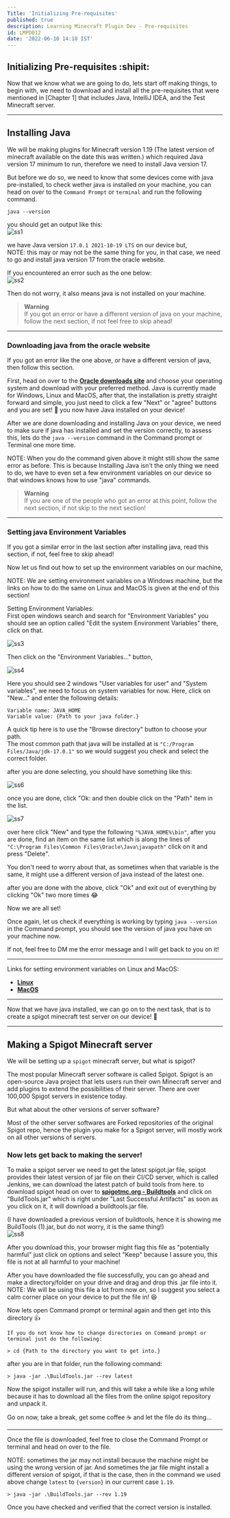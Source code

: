 ```yaml
---
Title: 'Initializing Pre-requisites'
published: true
description: Learning Minecraft Plugin Dev - Pre-requisites
id: LMPD012
date: '2022-06-10 14:18 IST'
---
```

## Initializing Pre-requisites :shipit:

Now that we know what we are going to do, lets start off making things, to begin with, we need to download and install all the pre-requisites that were mentioned in [Chapter 1] that includes Java, IntelliJ IDEA, and the Test Minecraft server.

- - -

## Installing Java

We will be making plugins for Minecraft version 1.19 (The latest version of minecraft available on the date this was written.) which required Java version 17 minimum to run, therefore we need to install Java version 17.

But before we do so, we need to know that some devices come with java pre-installed, to check wether java is installed on your machine, you can head on over to the `Command Prompt` or `terminal` and run the following command.

```
java --version
```

you should get an output like this:  
![ss1](https://insert_link_here.)

we have Java version `17.0.1 2021-10-19 LTS` on our device but,    
NOTE: this may or may not be the same thing for you, in that case, we need to go and install java version 17 from the oracle website.

If you encountered an error such as the one below:  
![ss2](https://insert_link_here.)

Then do not worry, it also means java is not installed on your machine.

> **Warning**  
> If you got an error or have a different version of java on your machine, follow the next section, if not feel free to skip ahead!

- - - 

### Downloading java from the oracle website

If you got an error like the one above, or have a different version of java, then follow this section.

First, head on over to the **[Oracle downloads site](https://www.oracle.com/java/technologies/downloads/#java17)** and choose your operating system and download with your preferred method. Java is currently made for Windows, Linux and MacOS, after that, the installation is pretty straight forward and simple, you just need to click a few "Next" or "agree" buttons and you are set! 🎊 you now have Java installed on your device!

After we are done downloading and installing Java on your device, we need to make sure if java has installed and set the version correctly, to assess this, lets do the `java --version` command in the Command prompt or Terminal one more time.

NOTE: When you do the command given above it might still show the same error as before. This is because Installing Java isn't the only thing we need to do, we have to even set a few environment variables on our device so that windows knows how to use "java" commands.

> **Warning**  
> If you are one of the people who got an error at this point, follow the next section, if not skip to the next section!

- - -

### Setting java Environment Variables

If you got a similar error in the last section after installing java, read this section, if not, feel free to skip ahead!

Now let us find out how to set up the environment variables on our machine,

NOTE: We are setting environment variables on a Windows machine, but the links on how to do the same on Linux and MacOS is given at the end of this section!

Setting Environment Variables:  
First open windows search and search for "Environment Variables" you should see an option called "Edit the system Environment Variables" there, click on that.

![ss3](https://insert_link_here.)

Then click on the "Environment Variables..." button,

![ss4](https://insert_link_here.)

Here you should see 2 windows "User variables for user" and "System variables", we need to focus on system variables for now. Here, click on "New..." and enter the following details:

```
Variable name: JAVA_HOME
Variable value: {Path to your java folder.}
```

A quick tip here is to use the "Browse directory" button to choose your path.  
The most common path that java will be installed at is `"C:/Program Files/Java/jdk-17.0.1"` so we would suggest you check and select the correct folder.

after you are done selecting, you should have something like this:  

![ss6](https://insert_link_here.)

once you are done, click "Ok: and then double click on the "Path" item in the list.  

![ss7](https://insert_link_here.)

over here click "New" and type the following `"%JAVA_HOME%\bin"`, after you are done, find an item on the same list which is along the lines of `"C:\Program Files\Common Files\Oracle\Java\javapath"` click on it and press "Delete".

You don't need to worry about that, as sometimes when that variable is the same, it might use a different version of java instead of the latest one.

after you are done with the above, click "Ok" and exit out of everything by clicking "Ok" two more times 😂

Now we are all set!

Once again, let us check if everything is working by typing `java --version` in the Command prompt, you should see the version of java you have on your machine now.

If not, feel free to DM me the error message and I will get back to you on it!

- - - 

Links for setting environment variables on Linux and MacOS:
- **[Linux](https://www.ibm.com/docs/sl/b2b-integrator/5.2?topic=installation-setting-java-variables-in-linux)**
- **[MacOS](https://mkyong.com/java/how-to-set-java_home-environment-variable-on-mac-os-x/)**

- - -

Now that we have java installed, we can go on to the next task, that is to create a spigot minecraft test server on our device! 🌟

- - -
## Making a **Spigot Minecraft server**

We will be setting up a `spigot` minecraft server, but what is spigot?  

The most popular Minecraft server software is called Spigot. Spigot is an open-source Java project that lets users run their own Minecraft server and add plugins to extend the possibilities of their server. There are over 100,000 Spigot servers in existence today.

But what about the other versions of server software?

Most of the other server softwares are Forked repositories of the original Spigot repo, hence the plugin you make for a Spigot server, will mostly work on all other versions of servers.

### Now lets get back to making the server!

To make a spigot server we need to get the latest spigot.jar file, spigot provides their latest version of jar file on their CI/CD server, which is called Jenkins, we can download the latest patch of build tools from here.
to download spigot head on over to **[spigotmc.org - Buildtools](https://hub.spigotmc.org/jenkins/job/BuildTools/)** and click on "BuildTools.jar" which is right under "Last Successful Artifacts" as soon as you click on it, it will download a buildtools.jar file.

(I have downloaded a previous version of buildtools, hence it is showing me BuildTools (1).jar, but do not worry, it is the same thing!)  
![ss8](https://insert_link_here.)

After you download this, your browser might flag this file as "potentially harmful" just click on options and select "Keep" because I assure you, this file is not at all harmful to your machine!

After you have downloaded the file successfully, you can go ahead and make a directory/folder on your drive and drag and drop this .jar file into it.
NOTE: We will be using this file a lot from now on, so I suggest you select a calm corner place on your device to put the file in! 😆

Now lets open Command prompt or terminal again and then get into this directory 👍

```
If you do not know how to change directories on Command prompt or terminal just do the following:

> cd {Path to the directory you want to get into.}
```

after you are in that folder, run the following command:
```
> java -jar .\BuildTools.jar --rev latest 
```

Now the spigot installer  will run, and this will take a while like a long while because it has to download all the files from the online spigot repository and unpack it.

Go on now, take a break, get some coffee ☕ and let the file do its thing...

- - -

Once the file is downloaded, feel free to close the Command Prompt or terminal and head on over to the file.

NOTE: sometimes the jar may not install because the machine might be using the wrong version of jar. And sometimes the jar file might install a different version of spigot, if that is the case, then in the command we used above change `latest` to `{version}` in our current case `1.19`.

```
> java -jar .\BuildTools.jar --rev 1.19
```

Once you have checked and verified that the correct version is installed.